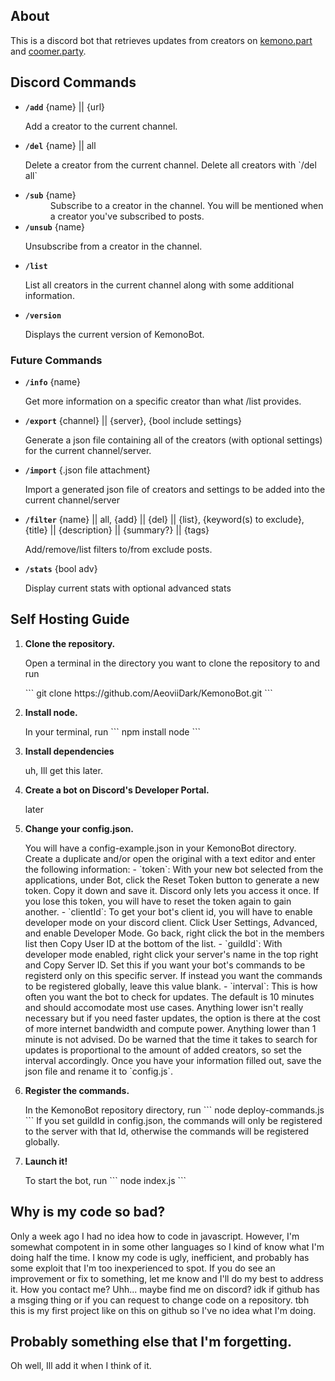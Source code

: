 ## About
This is a discord bot that retrieves updates from creators on [kemono.part](https://kemono.su) and [coomer.party](https://coomer.su). 

## Discord Commands
- **`/add`** {name} || {url}
   <dl>Add a creator to the current channel.</dl>
- **`/del`** {name} || all
   <dl>Delete a creator from the current channel. Delete all creators with `/del all`</dl>
- **`/sub`** {name}
   <dd>Subscribe to a creator in the channel. You will be mentioned when a creator you've subscribed to posts.</dl>
- **`/unsub`** {name}
   <dl>Unsubscribe from a creator in the channel.</dl>
- **`/list`** 
   <dl>List all creators in the current channel along with some additional information.</dl>
- **`/version`**
   <dl>Displays the current version of KemonoBot.</dl>
### Future Commands
- **`/info`** {name}
   <dl>Get more information on a specific creator than what /list provides.</dl>
- **`/export`** {channel} || {server}, {bool include settings}
   <dl>Generate a json file containing all of the creators (with optional settings) for the current channel/server.</dl>
- **`/import`** {.json file attachment}
   <dl>Import a generated json file of creators and settings to be added into the current channel/server</dl>
- **`/filter`** {name} || all, {add} || {del} || {list}, {keyword(s) to exclude}, {title} || {description} || {summary?} || {tags}
   <dl>Add/remove/list filters to/from exclude posts.</dl>
- **`/stats`** {bool adv}
   <dl>Display current stats with optional advanced stats</dl>

## Self Hosting Guide
1. **Clone the repository.**
   <dl>Open a terminal in the directory you want to clone the repository to and run </dl>
   ```
   git clone https://github.com/AeoviiDark/KemonoBot.git
   ```

2. **Install node.**
   <dl>In your terminal, run 
   ```
   npm install node
   ```

3. **Install dependencies**
   <dl>uh, Ill get this later.

4. **Create a bot on Discord's Developer Portal.**
   <dl>later

5. **Change your config.json.**
   <dl>You will have a config-example.json in your KemonoBot directory. Create a duplicate and/or open the original with a text editor and enter the following information:
   - `token`: With your new bot selected from the applications, under Bot, click the Reset Token button to generate a new token. Copy it down and save it. Discord only lets you access it once. If you lose this token, you will have to reset the token again to gain another.
   - `clientId`: To get your bot's client id, you will have to enable developer mode on your discord client. Click User Settings, Advanced, and enable Developer Mode. Go back, right click the bot in the members list then Copy User ID at the bottom of the list. 
   - `guildId`:  With developer mode enabled, right click your server's name in the top right and Copy Server ID. Set this if you want your bot's commands to be registerd only on this specific server. If instead you want the commands to be registered globally, leave this value blank.
   - `interval`: This is how often you want the bot to check for updates. The default is 10 minutes and should accomodate most use cases. Anything lower isn't really necessary but if you need faster updates, the option is there at the cost of more internet bandwidth and compute power. Anything lower than 1 minute is not advised. Do be warned that the time it takes to search for updates is proportional to the amount of added creators, so set the interval accordingly. 
   Once you have your information filled out, save the json file and rename it to `config.js`.

6. **Register the commands.**
   <dl>In the KemonoBot repository directory, run 
   ```
   node deploy-commands.js
   ```
   If you set guildId in config.json, the commands will only be registered to the server with that Id, otherwise the commands will be registered globally.

7. **Launch it!**
   <dl>To start the bot, run
   ```
   node index.js
   ``` 

## Why is my code so bad?
   <dl>Only a week ago I had no idea how to code in javascript. However, I'm somewhat compotent in in some other languages so I kind of know what I'm doing half the time. I know my code is ugly, inefficient, and probably has some exploit that I'm too inexperienced to spot. If you do see an improvement or fix to something, let me know and I'll do my best to address it. How you contact me? Uhh... maybe find me on discord? idk if github has a msging thing or if you can request to change code on a repository. tbh this is my first project like on this on github so I've no idea what I'm doing. 

## Probably something else that I'm forgetting.
   <dl>Oh well, Ill add it when I think of it.